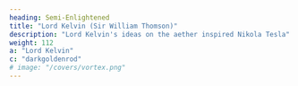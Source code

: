 ```yaml
---
heading: Semi-Enlightened
title: "Lord Kelvin (Sir William Thomson)" 
description: "Lord Kelvin's ideas on the aether inspired Nikola Tesla"
weight: 112
a: "Lord Kelvin"
c: "darkgoldenrod"
# image: "/covers/vortex.png"
---
```


